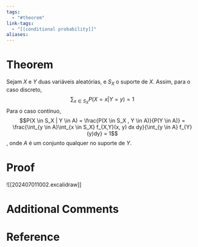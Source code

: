```yaml
---
tags:
  - "#theorem"
link-tags:
  - "[[conditional probability]]"
aliases:
---
```

# Theorem
Sejam $X$ e $Y$ duas variáveis aleatórias, e $S_X$ o suporte de $X$. Assim, para o caso discreto, $$\sum_{x \in S_X}P(X = x | Y = y) = 1$$
Para o caso contínuo, $$P(X \in S_X | Y \in A) = \frac{P(X \in S_X , Y \in A)}{P(Y \in A)} = \frac{\int_{y \in A}\int_{x \in S_X} f_{X,Y}(x, y) dx dy}{\int_{y \in A}  f_{Y}(y)dy} = 1$$, onde $A$ é um conjunto qualquer no suporte de $Y$.
# Proof
![[202407011002.excalidraw]]

# Additional Comments


# Reference






